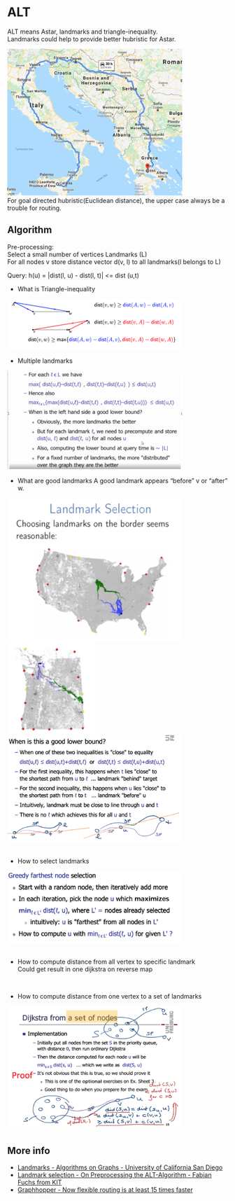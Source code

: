 # ALT

ALT means Astar, landmarks and triangle-inequality.  
Landmarks could help to provide better hubristic for Astar.  

<img src="../resources/astar_extreme_case.png" alt="astar_extreme_case" width="400"/>
<br/>
For goal directed hubristic(Euclidean distance), the upper case always be a trouble for routing.

## Algorithm
Pre-processing:  
Select a small number of vertices Landmarks (L)  
For all nodes v store distance vector d(v, l) to all landmarks(l belongs to L)  

Query:
h(u) = |dist(l, u) - dist(l, t)| <= dist (u,t)



- What is Triangle-inequality

<img src="../resources/triangle_inequality_1.png" alt="triangle_inequality_1" width="400"/>
<br/>

- Multiple landmarks

<img src="../resources/alt_multiple_landmarks.png" alt="alt_multiple_landmarks" width="400"/>
<br/>

- What are good landmarks
A good landmark appears “before” v or “after” w.

<img src="../resources/alt_landmark_selection_1.png" alt="alt_landmark_selection_1" width="400"/>
<br/>

<img src="../resources/alt_landmark_selection_2.png" alt="alt_landmark_selection_2" width="200"/>
<br/>

<img src="../resources/alt_when_is_good_landmark.png" alt="alt_when_is_good_landmark" width="400"/>
<br/>



<br/>

- How to select landmarks

<img src="../resources/alt_greedy_selection_landmark.png" alt="alt_greedy_selection_landmark" width="400"/>
<br/>

<br/>

- How to compute distance from all vertex to specific landmark  
Could get result in one dijkstra on reverse map
<br/>


- How to compute distance from one vertex to a set of landmarks

<img src="../resources/alt_dijkstra_sets_node.png" alt="alt_dijkstra_sets_node" width="400"/>
<br/>



## More info
- [Landmarks - Algorithms on Graphs - University of California San Diego](https://www.coursera.org/lecture/algorithms-on-graphs/landmarks-optional-h3uOb)
- [Landmark selection - On Preprocessing the ALT-Algorithm - Fabian Fuchs from KIT](http://www.fabianfuchs.com/fabianfuchs_ALT.pdf)
- [Graphhopper - Now flexible routing is at least 15 times faster](https://www.graphhopper.com/blog/2017/08/14/flexible-routing-15-times-faster/)